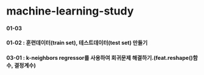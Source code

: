  machine-learning-study
=============
#### 01-03    
#### 01-02 : 훈련데이터(train set), 테스트데이터(test set) 만들기
#### 03-01 : k-neighbors regressor를 사용하여 회귀문제 해결하기.(feat.reshape()함수, 결정계수)
